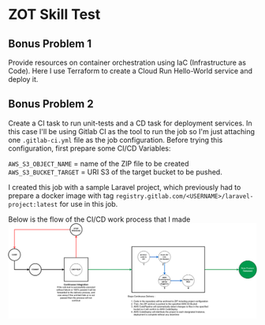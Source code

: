 # ZOT Skill Test


## Bonus Problem 1
Provide resources on container orchestration using IaC (Infrastructure as Code). Here I use Terraform to create a Cloud Run Hello-World service and deploy it.

## Bonus Problem 2 
Create a CI task to run unit-tests and a CD task for deployment services. In this case I'll be using Gitlab CI as the tool to run the job so I'm just attaching one `.gitlab-ci.yml` file as the job configuration. Before trying this configuration, first prepare some CI/CD Variables:

`AWS_S3_OBJECT_NAME` = name of the ZIP file to be created
`AWS_S3_BUCKET_TARGET` = URI S3 of the target bucket to be pushed.

I created this job with a sample Laravel project, which previously had to prepare a docker image with tag `registry.gitlab.com/<USERNAME>/laravel-project:latest` for use in this job.

Below is the flow of the CI/CD work process that I made
![Flow](./CI-CD-Flow.png "Flow")
